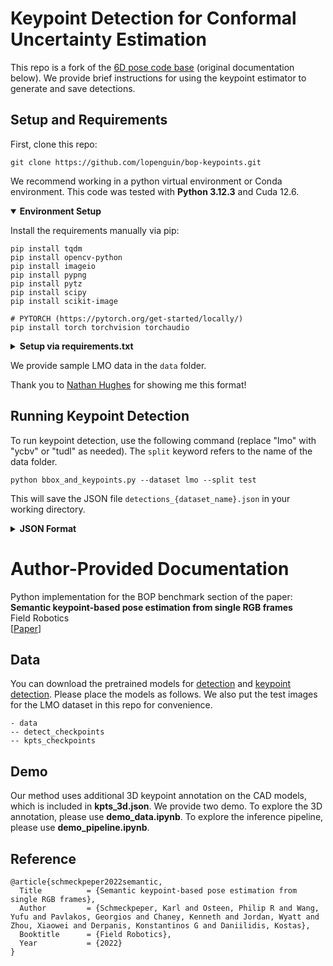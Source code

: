 # Keypoint Detection for Conformal Uncertainty Estimation
This repo is a fork of the [6D pose code base](https://github.com/yufu-wang/6D_Pose) (original documentation below). We provide brief instructions for using the keypoint estimator to generate and save detections.

## Setup and Requirements

First, clone this repo:
```shell
git clone https://github.com/lopenguin/bop-keypoints.git
```

We recommend working in a python virtual environment or Conda environment. This code was tested with **Python 3.12.3** and Cuda 12.6.

<details open>
<summary><b>Environment Setup</b></summary>

Install the requirements manually via pip:
```shell
pip install tqdm
pip install opencv-python
pip install imageio
pip install pypng
pip install pytz
pip install scipy
pip install scikit-image

# PYTORCH (https://pytorch.org/get-started/locally/)
pip install torch torchvision torchaudio

```
</details>

<details closed>
<summary><b>Setup via requirements.txt</b></summary>

Alternatively, install via `requirements.txt`:
```shell
# fixes version numbers. You may need to install pytorch manually for your GPU.
pip install -r requirements.txt
```
</details>

We provide sample LMO data in the `data` folder.


Thank you to [Nathan Hughes](https://github.com/nathanhhughes) for showing me this format!



## Running Keypoint Detection
To run keypoint detection, use the following command (replace "lmo" with "ycbv" or "tudl" as needed). The `split` keyword refers to the name of the data folder.

```shell
python bbox_and_keypoints.py --dataset lmo --split test
```

This will save the JSON file `detections_{dataset_name}.json` in your working directory.

<details closed>
<summary><b>JSON Format</b></summary>

The JSON is a dictionary of dictionaries. The format is:
```python
{ image_number : {object_id : [u, v, conf]} }
```
where `[u,v]` are the pixel coordinates and `conf` is the network confidence (heatmap value).

</details>



# Author-Provided Documentation
Python implementation for the BOP benchmark section of the paper: \
**Semantic keypoint-based pose estimation from single RGB frames**  
Field Robotics \
[[Paper](https://arxiv.org/abs/2204.05864)]


## Data
You can download the pretrained models for [detection](https://drive.google.com/drive/folders/1Jzg-9sU4nEGawTREsMFblmBEZouPMOjM?usp=sharing) and [keypoint detection](https://drive.google.com/drive/folders/1i9Y5lFm3jc2t8qtxoB-qQJEDLc0urZao?usp=sharing). Please place the models as follows. We also put the test images for the LMO dataset in this repo for convenience.
```
- data
-- detect_checkpoints
-- kpts_checkpoints
```

## Demo
Our method uses additional 3D keypoint annotation on the CAD models, which is included in **kpts_3d.json**. We provide two demo. To explore the 3D annotation, please use **demo_data.ipynb**. To explore the inference pipeline, please use **demo_pipeline.ipynb**. 


## Reference
	@article{schmeckpeper2022semantic,
	  Title          = {Semantic keypoint-based pose estimation from single RGB frames},
	  Author         = {Schmeckpeper, Karl and Osteen, Philip R and Wang, Yufu and Pavlakos, Georgios and Chaney, Kenneth and Jordan, Wyatt and Zhou, Xiaowei and Derpanis, Konstantinos G and Daniilidis, Kostas},
	  Booktitle      = {Field Robotics},
	  Year           = {2022}
	}
